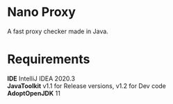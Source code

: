 # Nano Proxy
A fast proxy checker made in Java.

# Requirements
**IDE** IntelliJ IDEA 2020.3<br/>
**JavaToolkit** v1.1 for Release versions, v1.2 for Dev code<br/>
**AdoptOpenJDK** 11
